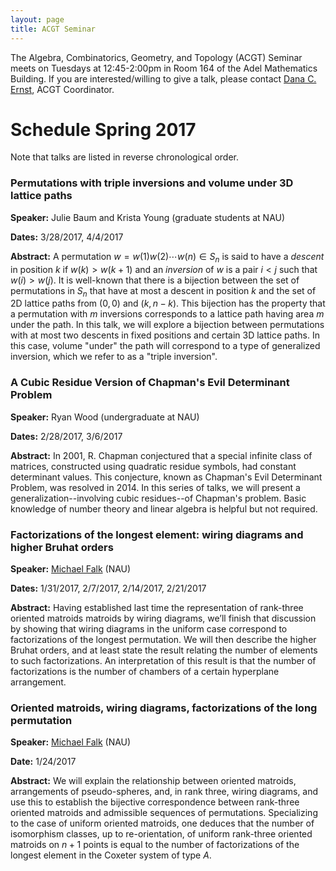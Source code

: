 ```yaml
---
layout: page
title: ACGT Seminar
---
```


The Algebra, Combinatorics, Geometry, and Topology (ACGT) Seminar meets on Tuesdays at 12:45-2:00pm in Room 164 of the Adel Mathematics Building. If you are interested/willing to give a talk, please contact [Dana C. Ernst](http://dcernst.github.io), ACGT Coordinator.

# Schedule Spring 2017 #

Note that talks are listed in reverse chronological order.

### Permutations with triple inversions and volume under 3D lattice paths ###

**Speaker:** Julie Baum and Krista Young (graduate students at NAU)

**Dates:** 3/28/2017, 4/4/2017

**Abstract:** A permutation $w=w(1)w(2)\cdots w(n)\in S_n$ is said to have a *descent* in position $k$ if $w(k)>w(k+1)$ and an *inversion* of $w$ is a pair $i<j$ such that $w(i)>w(j)$. It is well-known that there is a bijection between the set of permutations in $S_n$ that have at most a descent in position $k$ and the set of 2D lattice paths from $(0,0)$ and $(k,n-k)$. This bijection has the property that a permutation with $m$ inversions corresponds to a lattice path having area $m$ under the path. In this talk, we will explore a bijection between permutations with at most two descents in fixed positions and certain 3D lattice paths. In this case, volume "under" the path will correspond to a type of generalized inversion, which we refer to as a "triple inversion".

### A Cubic Residue Version of Chapman's Evil Determinant Problem ###

**Speaker:** Ryan Wood (undergraduate at NAU)

**Dates:** 2/28/2017, 3/6/2017

**Abstract:** In 2001, R. Chapman conjectured that a special infinite class of matrices, constructed using quadratic residue symbols, had constant determinant values. This conjecture, known as Chapman's Evil Determinant Problem, was resolved in 2014. In this series of talks, we will present a generalization--involving cubic residues--of Chapman's problem. Basic knowledge of number theory and linear algebra is helpful but not required.

### Factorizations of the longest element: wiring diagrams and higher Bruhat orders ###

**Speaker:** [Michael Falk](http://www.cefns.nau.edu/~falk/) (NAU)

**Dates:** 1/31/2017, 2/7/2017, 2/14/2017, 2/21/2017

**Abstract:** Having established last time the representation of rank-three oriented matroids matroids by wiring diagrams, we’ll finish that discussion by showing that wiring diagrams in the uniform case correspond to factorizations of the longest permutation. We will then describe the higher Bruhat orders, and at least state the result relating the number of elements to such factorizations. An interpretation of this result is that the number of factorizations is the number of chambers of a certain hyperplane arrangement.

### Oriented matroids, wiring diagrams, factorizations of the long permutation ###

**Speaker:** [Michael Falk](http://www.cefns.nau.edu/~falk/) (NAU)

**Date:** 1/24/2017

**Abstract:** We will explain the relationship between oriented matroids, arrangements of pseudo-spheres, and, in rank three, wiring diagrams, and use this to establish the bijective correspondence between rank-three oriented matroids and admissible sequences of permutations. Specializing to the case of uniform oriented matroids, one deduces that the number of isomorphism classes, up to re-orientation, of uniform rank-three oriented matroids on $n+1$ points is equal to the number of factorizations of the longest element in the Coxeter system of type $A$.
